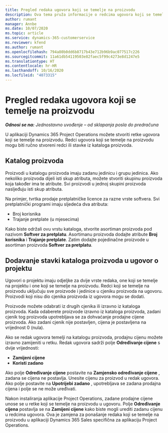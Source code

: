 ```yaml
---
title: Pregled redaka ugovora koji se temelje na proizvodu
description: Ova tema pruža informacije o redcima ugovora koji se temelje na proizvodu.
author: rumant
manager: Annbe
ms.date: 10/07/2020
ms.topic: article
ms.service: dynamics-365-customerservice
ms.reviewer: kfend
ms.author: rumant
ms.openlocfilehash: 794a80b0dd6b8717b43e712b96b9ac077517c226
ms.sourcegitcommit: 11a61db54119503e82faec5f99c4273e8d1247e5
ms.translationtype: HT
ms.contentlocale: hr-HR
ms.lasthandoff: 10/16/2020
ms.locfileid: "4073315"
---
```

# <a name="product-based-contract-lines-overview"></a>Pregled redaka ugovora koji se temelje na proizvodu

_**Odnosi se na:** Jednostavno uvođenje – od sklapanja posla do predračuna_

U aplikaciji Dynamics 365 Project Operations možete stvoriti retke ugovora koji se temelje na proizvodu. Redci ugovora koji se temelje na proizvodu mogu biti ručno stvoreni redci ili stavke iz kataloga proizvoda.

## <a name="product-catalog"></a>Katalog proizvoda

Proizvodi u katalogu proizvoda imaju zadanu jedinicu i grupu jedinica. Ako nekoliko proizvoda dijeli isti skup atributa, možete stvoriti skupinu proizvoda koja također ima te atribute. Svi proizvodi u jednoj skupini proizvoda nasljeđuju isti skup atributa.

Na primjer, tvrtka prodaje pretplatničke licence za razne vrste softvera. Svi pretplatnički programi imaju sljedeća dva atributa:

- Broj korisnika
- Trajanje pretplate (u mjesecima)

Kako biste održali ovu vrstu kataloga, stvorite asortiman proizvoda pod nazivom **Softver za pretplatu**. Asortimanu proizvoda dodajte atribute **Broj korisnika** i **Trajanje pretplate**. Zatim dodajte pojedinačne proizvode u asortiman proizvoda **Softver za pretplatu**.

## <a name="add-product-catalog-items-to-a-project-contract"></a>Dodavanje stavki kataloga proizvoda u ugovor o projektu

Ugovori o projektu imaju odjeljke za dvije vrste redaka, one koji se temelje na projektu i one koji se temelje na proizvodu. Redci koji se temelje na proizvodu uključuju sve proizvode i jedinice u cjeniku proizvoda na ugovoru. Proizvodi koji nisu dio cjenika proizvoda iz ugovora mogu se dodati.

Proizvode možete odabrati iz drugih cjenika ili izravno iz kataloga proizvoda. Kada odaberete proizvode izravno iz kataloga proizvoda, zadani cjenik tog proizvoda upotrebljava se za dohvaćanje prodajne cijene proizvoda. Ako zadani cjenik nije postavljen, cijena je postavljena na vrijednost 0 (nula).

Ako se redak ugovora temelji na katalogu proizvoda, prodajnu cijenu možete izravno zamijeniti u retku. Redak ugovora sadrži polje **Određivanje cijene** s dvije vrijednosti:

- **Zamijeni cijene**
- **Koristi zadano**

Ako polje **Određivanje cijene** postavite na **Zamjensko određivanje cijene** , zadana se cijena ne postavlja. Unesite cijenu za proizvod u redak ugovora. Ako polje postavite na **Upotrijebi zadano** , upotrebljava se zadana prodajna cijena i polje se ne može uređivati.

Nakon instaliranja aplikacije Project Operations, zadane prodajne cijene unose se u retke koji se temelje na proizvodu u ugovoru. Polje **Određivanje cijena** postavlja se na **Zamijeni cijene** kako biste mogli urediti zadanu cijenu u redcima ugovora. Ova je zamjena za ponašanje redaka koji se temelje na proizvodu u aplikaciji Dynamics 365 Sales specifična za aplikaciju Project Operations.
